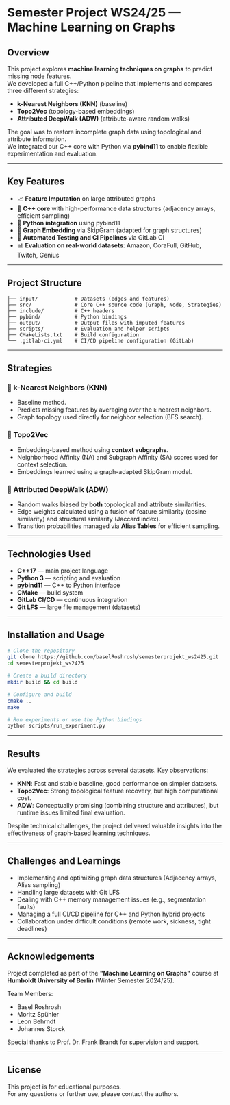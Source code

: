 # Semester Project WS24/25 — Machine Learning on Graphs

## Overview

This project explores **machine learning techniques on graphs** to predict missing node features.  
We developed a full C++/Python pipeline that implements and compares three different strategies:

- **k-Nearest Neighbors (KNN)** (baseline)
- **Topo2Vec** (topology-based embeddings)
- **Attributed DeepWalk (ADW)** (attribute-aware random walks)

The goal was to restore incomplete graph data using topological and attribute information.  
We integrated our C++ core with Python via **pybind11** to enable flexible experimentation and evaluation.

---

## Key Features

- 📈 **Feature Imputation** on large attributed graphs
- 🚀 **C++ core** with high-performance data structures (adjacency arrays, efficient sampling)
- 🔗 **Python integration** using pybind11
- 🔬 **Graph Embedding** via SkipGram (adapted for graph structures)
- 🧪 **Automated Testing and CI Pipelines** via GitLab CI
- 📊 **Evaluation on real-world datasets**: Amazon, CoraFull, GitHub, Twitch, Genius

---

## Project Structure

```
├── input/            # Datasets (edges and features)
├── src/              # Core C++ source code (Graph, Node, Strategies)
├── include/          # C++ headers
├── pybind/           # Python bindings
├── output/           # Output files with imputed features
├── scripts/          # Evaluation and helper scripts
├── CMakeLists.txt    # Build configuration
└── .gitlab-ci.yml    # CI/CD pipeline configuration (GitLab)
```

---

## Strategies

### 🔹 k-Nearest Neighbors (KNN)
- Baseline method.
- Predicts missing features by averaging over the `k` nearest neighbors.
- Graph topology used directly for neighbor selection (BFS search).

### 🔹 Topo2Vec
- Embedding-based method using **context subgraphs**.
- Neighborhood Affinity (NA) and Subgraph Affinity (SA) scores used for context selection.
- Embeddings learned using a graph-adapted SkipGram model.

### 🔹 Attributed DeepWalk (ADW)
- Random walks biased by **both** topological and attribute similarities.
- Edge weights calculated using a fusion of feature similarity (cosine similarity) and structural similarity (Jaccard index).
- Transition probabilities managed via **Alias Tables** for efficient sampling.

---

## Technologies Used

- **C++17** — main project language
- **Python 3** — scripting and evaluation
- **pybind11** — C++ to Python interface
- **CMake** — build system
- **GitLab CI/CD** — continuous integration
- **Git LFS** — large file management (datasets)

---

## Installation and Usage

```bash
# Clone the repository
git clone https://github.com/baselRoshrosh/semesterprojekt_ws2425.git
cd semesterprojekt_ws2425

# Create a build directory
mkdir build && cd build

# Configure and build
cmake ..
make

# Run experiments or use the Python bindings
python scripts/run_experiment.py
```

---

## Results

We evaluated the strategies across several datasets. Key observations:

- **KNN**: Fast and stable baseline, good performance on simpler datasets.
- **Topo2Vec**: Strong topological feature recovery, but high computational cost.
- **ADW**: Conceptually promising (combining structure and attributes), but runtime issues limited final evaluation.

Despite technical challenges, the project delivered valuable insights into the effectiveness of graph-based learning techniques.

---

## Challenges and Learnings

- Implementing and optimizing graph data structures (Adjacency arrays, Alias sampling)
- Handling large datasets with Git LFS
- Dealing with C++ memory management issues (e.g., segmentation faults)
- Managing a full CI/CD pipeline for C++ and Python hybrid projects
- Collaboration under difficult conditions (remote work, sickness, tight deadlines)

---

## Acknowledgements

Project completed as part of the **"Machine Learning on Graphs"** course at **Humboldt University of Berlin** (Winter Semester 2024/25).

Team Members:
- Basel Roshrosh
- Moritz Spühler
- Leon Behrndt
- Johannes Storck

Special thanks to Prof. Dr. Frank Brandt for supervision and support.

---

## License

This project is for educational purposes.  
For any questions or further use, please contact the authors.



